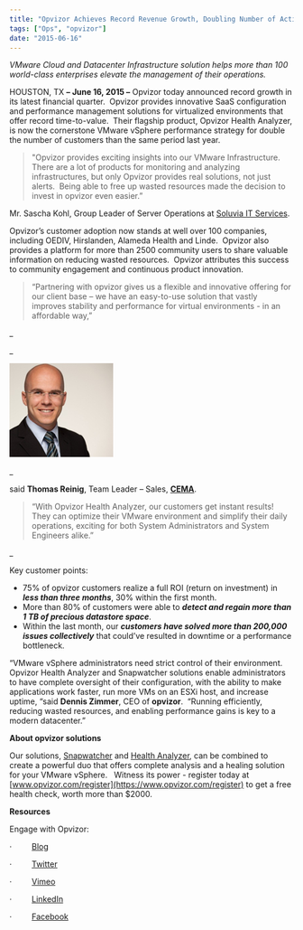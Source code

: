 ```yaml
---
title: "Opvizor Achieves Record Revenue Growth, Doubling Number of Active Clients"
tags: ["Ops", "opvizor"]
date: "2015-06-16"
---
```


_VMware Cloud and Datacenter Infrastructure solution helps more than 100 world-class enterprises elevate the management of their operations._

HOUSTON, TX **– June 16, 2015 –** Opvizor today announced record growth in its latest financial quarter.  Opvizor provides innovative SaaS configuration and performance management solutions for virtualized environments that offer record time-to-value.  Their flagship product, Opvizor Health Analyzer, is now the cornerstone VMware vSphere performance strategy for double the number of customers than the same period last year. 

> "Opvizor provides exciting insights into our VMware Infrastructure. There are a lot of products for monitoring and analyzing infrastructures, but only Opvizor provides real solutions, not just alerts.  Being able to free up wasted resources made the decision to invest in opvizor even easier.” 

Mr. Sascha Kohl, Group Leader of Server Operations at [Soluvia IT Services](https://www.soluvia.de/ "Soluvia IT Services").

Opvizor’s customer adoption now stands at well over 100 companies, including OEDIV, Hirslanden, Alameda Health and Linde.  Opvizor also provides a platform for more than 2500 community users to share valuable information on reducing wasted resources.  Opvizor attributes this success to community engagement and continuous product innovation. 

> “Partnering with opvizor gives us a flexible and innovative offering for our client base – we have an easy-to-use solution that vastly improves stability and performance for virtual environments - in an affordable way,”

_

_

![Opvizor achieves record revenue](/images/blog/wpid-thomasreinig.png)

_

said **Thomas Reinig**, Team Leader – Sales, **[CEMA](http://www.cema.de/ "CEMA")**. 

> “With Opvizor Health Analyzer, our customers get instant results!  They can optimize their VMware environment and simplify their daily operations, exciting for both System Administrators and System Engineers alike.”

_

Key customer points:

- 75% of opvizor customers realize a full ROI (return on investment) in **_less than three months_**, 30% within the first month.
- More than 80% of customers were able to **_detect and regain more than 1 TB of precious datastore space_**.
- Within the last month, our **_customers have solved more than 200,000 issues collectively_** that could’ve resulted in downtime or a performance bottleneck.

“VMware vSphere administrators need strict control of their environment.  Opvizor Health Analyzer and Snapwatcher solutions enable administrators to have complete oversight of their configuration, with the ability to make applications work faster, run more VMs on an ESXi host, and increase uptime, “said **Dennis Zimmer**, CEO of **opvizor**.  “Running efficiently, reducing wasted resources, and enabling performance gains is key to a modern datacenter.”

**About opvizor solutions**

Our solutions, [Snapwatcher](http://try.opvizor.com/snapwatcherent) and [Health Analyzer](https://www.opvizor.com/register), can be combined to create a powerful duo that offers complete analysis and a healing solution for your VMware vSphere.   Witness its power - register today at [www.opvizor.com/register](https://www.opvizor.com/register) to get a free health check, worth more than $2000. 

**Resources**

Engage with Opvizor:

·         [Blog](https://www.opvizor.com/blog/)

·         [Twitter](https://twitter.com/opvizor)

·         [Vimeo](http://www.vimeo.com/opvizor)

·         [LinkedIn](https://www.linkedin.com/company/opvizor-gmbh)

·         [Facebook](http://www.facebook.com/opvizor)
